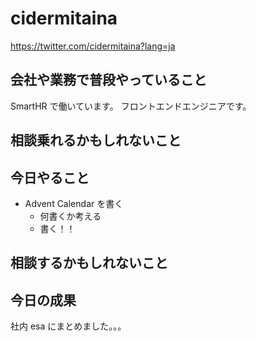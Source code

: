 # cidermitaina

https://twitter.com/cidermitaina?lang=ja

## 会社や業務で普段やっていること

SmartHR で働いています。
フロントエンドエンジニアです。

## 相談乗れるかもしれないこと

## 今日やること

- Advent Calendar を書く
  - 何書くか考える
  - 書く！！

## 相談するかもしれないこと

## 今日の成果

社内 esa にまとめました。。。
